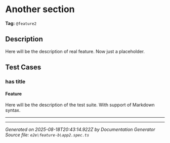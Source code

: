 # Another section

**Tag:** `@feature2`

## Description

Here will be the description of real feature. Now just a placeholder.

## Test Cases

### has title

#### Feature

Here will be the description of the test suite. With support of Markdown syntax.

---

---

*Generated on 2025-08-18T20:43:14.922Z by Documentation Generator*
*Source file: `e2e\feature-b\app2.spec.ts`*
